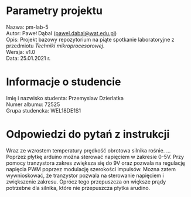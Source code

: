 # Parametry projektu

Nazwa: pm-lab-5  
Autor: Paweł Dąbal (pawel.dabal@wat.edu.pl)  
Opis: Projekt bazowy repozytorium na piąte spotkanie laboratoryjne z przedmiotu _Techniki mikroprocesorowej_.  
Wersja: v1.0  
Data: 25.01.2021 r.

# Informacje o studencie

Imię i nazwisko studenta: Przemyslaw Dzierlatka  
Numer albumu: 72525  
Grupa studencka: WEL18DE1S1

# Odpowiedzi do pytań z instrukcji

Wraz ze wzrostem temperatury prędkość obrotowa silnika rośnie.
...
Poprzez płytkę arduino można sterować napięciem w zakresie 0-5V. Przy pomocy tranzystora zakres zwiększa się do 9V oraz pozwala na regulację napięcia PWM poprzez modulację szerokości impulsów. Mozna zatem wywnioskować, że tranzystor pozwala na sterowanie napięciem i zwiększenie zakresu. Oprócz tego przepuszcza on większe prądy potrzebne dla silnika, które nie przepuszcza płytka arudino.